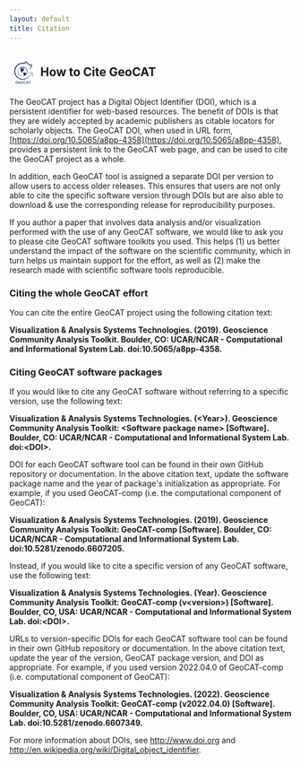```yaml
---
layout: default
title: Citation
---
```


## <img align="center" width="10%" height="10%" src="/images/GeoCAT_Final_Logos-03.svg"> How to Cite GeoCAT

The GeoCAT project has a Digital Object Identifier (DOI), which is a persistent identifier for 
web-based resources. The benefit of DOIs is that they are widely accepted by academic publishers
as citable locators for scholarly objects. The GeoCAT DOI, when used in URL form, 
[https://doi.org/10.5065/a8pp-4358](https://doi.org/10.5065/a8pp-4358), provides a persistent link to the 
GeoCAT web page, and can be used to cite the GeoCAT project as a whole.

In addition, each GeoCAT tool is assigned a separate DOI per version to allow users to access older 
releases. This ensures that users are not only able to cite the specific software version through DOIs 
but are also able to download & use the corresponding release for reproducibility purposes.

If you author a paper that involves data analysis and/or visualization performed with the use of any 
GeoCAT software, we would like to ask you to please cite GeoCAT software toolkits you used. This helps 
(1) us better understand the impact of the software on the scientific community, which in turn helps us 
maintain support for the effort, as well as (2) make the research made with scientific software tools 
reproducible.


### Citing the whole GeoCAT effort

You can cite the entire GeoCAT project using the following citation text:

**Visualization & Analysis Systems Technologies. (2019).
Geoscience Community Analysis Toolkit. Boulder, CO: UCAR/NCAR - Computational 
and Informational System Lab. doi:10.5065/a8pp-4358.**


### Citing GeoCAT software packages

If you would like to cite any GeoCAT software without referring to a specific version, use
the following text:

**Visualization & Analysis Systems Technologies. (\<Year\>).
Geoscience Community Analysis Toolkit: \<Software package name\> [Software].
Boulder, CO: UCAR/NCAR - Computational and Informational System Lab. doi:\<DOI\>.**

DOI for each GeoCAT software tool can be found in their own GitHub repository or documentation. 
In the above citation text, update the software package name and the year of package's 
initialization as appropriate. For example, if you used GeoCAT-comp (i.e. the computational 
component of GeoCAT):

**Visualization & Analysis Systems Technologies. (2019).
Geoscience Community Analysis Toolkit: GeoCAT-comp [Software].
Boulder, CO: UCAR/NCAR - Computational and Informational System Lab. doi:10.5281/zenodo.6607205.**

Instead, if you would like to cite a specific version of any GeoCAT software, use the following 
text:

**Visualization & Analysis Systems Technologies. (Year).
Geoscience Community Analysis Toolkit: GeoCAT-comp (v\<version\>) [Software].
Boulder, CO, USA: UCAR/NCAR - Computational and Informational System Lab. doi:\<DOI\>.**

URLs to version-specific DOIs for each GeoCAT software tool can be found in their own GitHub repository
or documentation. In the above citation text, update the year of the version, GeoCAT package version, 
and DOI as appropriate. For example, if you used version 2022.04.0 of GeoCAT-comp (i.e. computational 
component of GeoCAT):

**Visualization & Analysis Systems Technologies. (2022).
Geoscience Community Analysis Toolkit: GeoCAT-comp (v2022.04.0) [Software].
Boulder, CO, USA: UCAR/NCAR - Computational and Informational System Lab. doi:10.5281/zenodo.6607349.**

For more information about DOIs, see http://www.doi.org and http://en.wikipedia.org/wiki/Digital_object_identifier.
